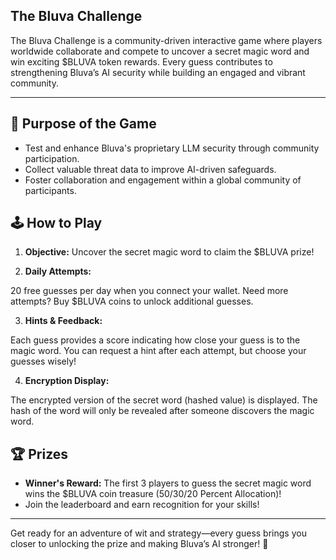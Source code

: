 ##  **The Bluva Challenge**

The Bluva Challenge is a community-driven interactive game where players worldwide collaborate and compete to uncover a secret magic word and win exciting $BLUVA token rewards. Every guess contributes to strengthening Bluva’s AI security while building an engaged and vibrant community.

---

## 🎯 **Purpose of the Game**

- Test and enhance Bluva's proprietary LLM security through community participation.
- Collect valuable threat data to improve AI-driven safeguards.
- Foster collaboration and engagement within a global community of participants.

## 🕹️ **How to Play**

1. **Objective:** 
Uncover the secret magic word to claim the $BLUVA prize!

2. **Daily Attempts:**  

20 free guesses per day when you connect your wallet.
Need more attempts? Buy $BLUVA coins to unlock additional guesses.

3. **Hints & Feedback:** 

Each guess provides a score indicating how close your guess is to the magic word.
You can request a hint after each attempt, but choose your guesses wisely!

4. **Encryption Display:**  

The encrypted version of the secret word (hashed value) is displayed.
The hash of the word will only be revealed after someone discovers the magic word.

## 🏆 **Prizes**

- **Winner's Reward:** The first 3 players to guess the secret magic word wins the $BLUVA coin treasure (50/30/20 Percent Allocation)!
- Join the leaderboard and earn recognition for your skills!

---
Get ready for an adventure of wit and strategy—every guess brings you closer to unlocking the prize and making Bluva’s AI stronger! 🎉
